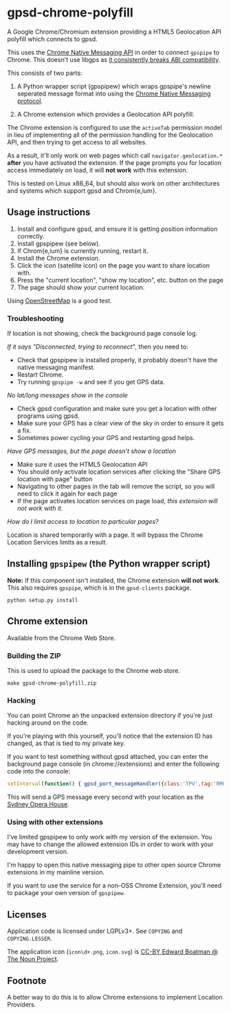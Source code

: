 # gpsd-chrome-polyfill

A Google Chrome/Chromium extension providing a HTML5 Geolocation API polyfill which connects to gpsd.

This uses the [Chrome Native Messaging API](https://developer.chrome.com/extensions/nativeMessaging) in order to connect `gpspipe` to Chrome.  This doesn't use libgps as [it consistently breaks ABI compatibility](https://bugs.chromium.org/p/chromium/issues/detail?id=99177).

This consists of two parts:

1. A Python wrapper script (gpspipew) which wraps gpspipe's newline seperated message format into using the [Chrome Native Messaging protocol](https://developer.chrome.com/extensions/nativeMessaging#native-messaging-host-protocol).

2. A Chrome extension which provides a Geolocation API polyfill.

The Chrome extension is configured to use the `activeTab` permission model in lieu of implementing all of the permission handling for the Geolocation API, and then trying to get access to all websites.

As a result, it'll only work on web pages which call `navigator.geolocation.*` **after** you have activated the extension.  If the page prompts you for location access immediately on load, it will **not work** with this extension.

This is tested on Linux x86_64, but should also work on other architectures and systems which support gpsd and Chrom{e,ium}.

## Usage instructions

1. Install and configure gpsd, and ensure it is getting position information correctly.
2. Install gpspipew (see below).
3. If Chrom{e,ium} is currently running, restart it.
4. Install the Chrome extension.
5. Click the icon (satellite icon) on the page you want to share location with.
6. Press the "current location", "show my location", etc. button on the page
7. The page should show your current location.

Using [OpenStreetMap](https://openstreetmap.org) is a good test.

### Troubleshooting

If location is not showing, check the background page console log.

*If it says "Disconnected, trying to reconnect"*, then you need to:

* Check that gpspipew is installed properly, it probably doesn't have the native messaging manifest.
* Restart Chrome.
* Try running `gpspipe -w` and see if you get GPS data.

*No lat/long messages show in the console*

* Check gpsd configuration and make sure you get a location with other programs using gpsd.
* Make sure your GPS has a clear view of the sky in order to ensure it gets a fix.
* Sometimes power cycling your GPS and restarting gpsd helps.

*Have GPS messages, but the page doesn't show a location*

* Make sure it uses the HTML5 Geolocation API
* You should only activate location services after clicking the "Share GPS location with page" button
* Navigating to other pages in the tab will remove the script, so you will need to click it again for each page
* If the page activates location services on page load, *this extension will not work with it*.

*How do I limit access to location to particular pages?*

Location is shared temporarily with a page.  It will bypass the Chrome Location Services limits as a result.

## Installing `gpspipew` (the Python wrapper script)

**Note:** If this component isn't installed, the Chrome extension **will not work**.  This also requires `gpspipe`, which is in the `gpsd-clients` package.

```
python setup.py install
```


## Chrome extension

Available from the Chrome Web Store.

### Building the ZIP

This is used to upload the package to the Chrome web store.

```
make gpsd-chrome-polyfill.zip
```

### Hacking

You can point Chrome an the unpacked extension directory if you're just hacking around on the code.

If you're playing with this yourself, you'll notice that the extension ID has changed, as that is tied to my private key.

If you want to test something without gpsd attached, you can enter the background page console (in chrome://extensions) and enter the following code into the console:

```javascript
setInterval(function() { gpsd_port_messageHandler({class:'TPV',tag:'RMC', lat:-33.85717, lon:151.21502, mode:2, time:(new Date()).getTime()}); }, 1000);
```

This will send a GPS message every second with your location as the [Sydney Opera House](https://en.wikipedia.org/wiki/Sydney_Opera_House).

### Using with other extensions

I've limited gpspipew to only work with my version of the extension.  You may have to change the allowed extension IDs in order to work with your development version.

I'm happy to open this native messaging pipe to other open source Chrome extensions in my mainline version.

If you want to use the service for a non-OSS Chrome Extension, you'll need to package your own version of `gpspipew`.

## Licenses

Application code is licensed under LGPLv3+.  See `COPYING` and `COPYING.LESSER`.

The application icon (`icon\d+.png`, `icon.svg`) is [CC-BY Edward Boatman @ The Noun Project](https://thenounproject.com/search/?similar=625&i=625).

## Footnote

A better way to do this is to allow Chrome extensions to implement Location Providers.

